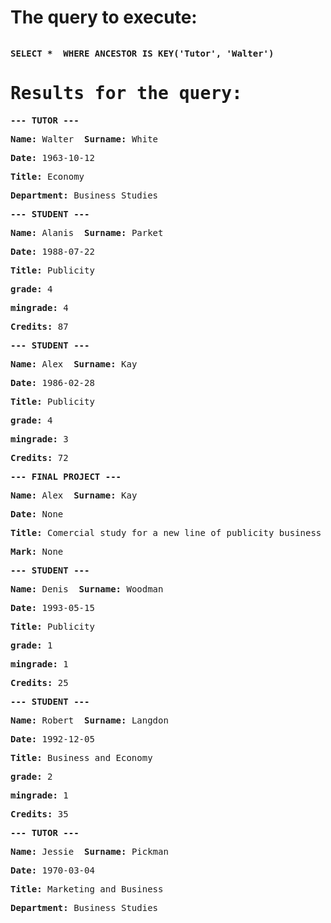 <html><body><h1>The query to execute:</h1><pre><p><b>SELECT *  WHERE ANCESTOR IS KEY('Tutor', 'Walter')
</b><h1>Results for the query:</h1><p><b>--- TUTOR ---</b><p><b>Name:</b> Walter  <b>Surname:</b> White </p><p><b>Date:</b> 1963-10-12 </p><p><b>Title:</b> Economy </p><p><b>Department:</b> Business Studies </p><p><b>--- STUDENT ---</b><p><b>Name:</b> Alanis  <b>Surname:</b> Parket </p><p><b>Date:</b> 1988-07-22 </p><p><b>Title:</b> Publicity </p><p><b>grade:</b> 4 </p><p><b>mingrade:</b> 4 </p><p><b>Credits:</b> 87 </p><p><b>--- STUDENT ---</b><p><b>Name:</b> Alex  <b>Surname:</b> Kay </p><p><b>Date:</b> 1986-02-28 </p><p><b>Title:</b> Publicity </p><p><b>grade:</b> 4 </p><p><b>mingrade:</b> 3 </p><p><b>Credits:</b> 72 </p><p><b>--- FINAL PROJECT ---</b><p><b>Name:</b> Alex  <b>Surname:</b> Kay </p><p><b>Date:</b> None </p><p><b>Title:</b> Comercial study for a new line of publicity business </p><p><b>Mark:</b> None  <p><b>--- STUDENT ---</b><p><b>Name:</b> Denis  <b>Surname:</b> Woodman </p><p><b>Date:</b> 1993-05-15 </p><p><b>Title:</b> Publicity </p><p><b>grade:</b> 1 </p><p><b>mingrade:</b> 1 </p><p><b>Credits:</b> 25 </p><p><b>--- STUDENT ---</b><p><b>Name:</b> Robert  <b>Surname:</b> Langdon </p><p><b>Date:</b> 1992-12-05 </p><p><b>Title:</b> Business and Economy </p><p><b>grade:</b> 2 </p><p><b>mingrade:</b> 1 </p><p><b>Credits:</b> 35 </p><p><b>--- TUTOR ---</b><p><b>Name:</b> Jessie  <b>Surname:</b> Pickman </p><p><b>Date:</b> 1970-03-04 </p><p><b>Title:</b> Marketing and Business </p><p><b>Department:</b> Business Studies </p></pre></body></html>
